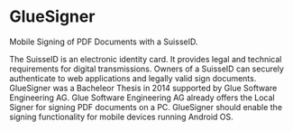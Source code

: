 # GlueSigner
Mobile Signing of PDF Documents with a SuisseID.

The SuisseID is an electronic identity card. It provides legal and technical requirements for digital transmissions. Owners of a SuisseID can securely authenticate to web applications and legally valid sign documents.
GlueSigner was a Bacheleor Thesis in 2014 supported by Glue Software Engineering AG. Glue Software Engineering AG already offers the Local Signer for signing PDF documents on a PC.
GlueSigner should enable the signing functionality for mobile devices running Android OS.
